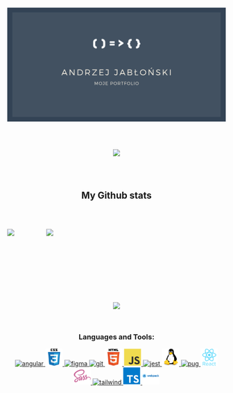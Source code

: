 <p>
<a href="https://github.com/Andrzej-Jablonski-project">
  <img align="center" src="https://github.com/Andrzej-Jablonski-project/Andrzej-Jablonski-project.github.io/blob/source/src/assets/img/cover.png" />
</a>
</p>
<br>
<br>
<p align="center">
  <img align="center" src="https://readme-typing-svg.herokuapp.com?center=true&multiline=true&lines=Hi%2C+I'm+Andrzej;A+Front-end+Developer+in+making" />
</p>
<br>
<br>
<h2 align="center">My Github stats</h2>
<br>
<br>
<p align="center">
<a href="https://github.com/Andrzej-Jablonski-project">
  <img align="left" src="https://github-readme-stats.vercel.app/api?username=Andrzej-Jablonski-project&show_icons=true&theme=radical" />
</a>
<a href="https://github.com/Andrzej-Jablonski-project">
  <img align="right" width="414" src="https://github-readme-stats.vercel.app/api/top-langs/?username=Andrzej-Jablonski-project&theme=radical&layout=compact&langs_count=6" />
</a>
</p>
<br>
<br>
<br>
<br>
<br>
<br>
<br>
<br>
<br>
<p align="center">
<a href="https://git.io/streak-stats">
  <img align="center" src="https://github-readme-streak-stats.herokuapp.com?user=Andrzej-Jablonski-project&theme=radical" />
</a>
</p>
<br>
<h3 align="center">Languages and Tools:</h3>
<p align="center"> <a href="https://angular.io" target="_blank"> <img src="https://angular.io/assets/images/logos/angular/angular.svg" alt="angular" width="40" height="40"/></a><a href="https://developer.mozilla.org/en-US/docs/Web/CSS" target="_blank"> <img src="https://raw.githubusercontent.com/devicons/devicon/master/icons/css3/css3-original-wordmark.svg" alt="css3" width="40" height="40"/> </a> <a href="https://www.figma.com/" target="_blank"> <img src="https://www.vectorlogo.zone/logos/figma/figma-icon.svg" alt="figma" width="40" height="40"/> </a> <a href="https://git-scm.com/" target="_blank"> <img src="https://www.vectorlogo.zone/logos/git-scm/git-scm-icon.svg" alt="git" width="40" height="40"/> </a> <a href="https://www.w3.org/html/" target="_blank"> <img src="https://raw.githubusercontent.com/devicons/devicon/master/icons/html5/html5-original-wordmark.svg" alt="html5" width="40" height="40"/> </a> <a href="https://developer.mozilla.org/en-US/docs/Web/JavaScript" target="_blank"> <img src="https://raw.githubusercontent.com/devicons/devicon/master/icons/javascript/javascript-original.svg" alt="javascript" width="40" height="40"/> </a> <a href="https://jestjs.io" target="_blank"> <img src="https://www.vectorlogo.zone/logos/jestjsio/jestjsio-icon.svg" alt="jest" width="40" height="40"/> </a> <a href="https://www.linux.org/" target="_blank"> <img src="https://raw.githubusercontent.com/devicons/devicon/master/icons/linux/linux-original.svg" alt="linux" width="40" height="40"/> </a> <a href="https://pugjs.org" target="_blank"> <img src="https://cdn.worldvectorlogo.com/logos/pug.svg" alt="pug" width="40" height="40"/> </a> <a href="https://reactjs.org/" target="_blank"> <img src="https://raw.githubusercontent.com/devicons/devicon/master/icons/react/react-original-wordmark.svg" alt="react" width="40" height="40"/> </a> <a href="https://sass-lang.com" target="_blank"> <img src="https://raw.githubusercontent.com/devicons/devicon/master/icons/sass/sass-original.svg" alt="sass" width="40" height="40"/> </a> <a href="https://tailwindcss.com/" target="_blank"> <img src="https://www.vectorlogo.zone/logos/tailwindcss/tailwindcss-icon.svg" alt="tailwind" width="40" height="40"/> </a> <a href="https://www.typescriptlang.org/" target="_blank"> <img src="https://raw.githubusercontent.com/devicons/devicon/master/icons/typescript/typescript-original.svg" alt="typescript" width="40" height="40"/> </a> <a href="https://webpack.js.org" target="_blank"> <img src="https://raw.githubusercontent.com/devicons/devicon/d00d0969292a6569d45b06d3f350f463a0107b0d/icons/webpack/webpack-original-wordmark.svg" alt="webpack" width="40" height="40"/> </a> </p>




<!--
**Andrzej-Jablonski-project/Andrzej-Jablonski-project** is a ✨ _special_ ✨ repository because its `README.md` (this file) appears on your GitHub profile.

Here are some ideas to get you started:

- 🔭 I’m currently working on ...
- 🌱 I’m currently learning ...
- 👯 I’m looking to collaborate on ...
- 🤔 I’m looking for help with ...
- 💬 Ask me about ...
- 📫 How to reach me: ...
- 😄 Pronouns: ...
- ⚡ Fun fact: ...
-->
